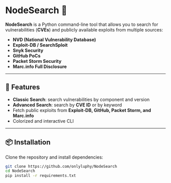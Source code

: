 # NodeSearch 🔎  

**NodeSearch** is a Python command-line tool that allows you to search for vulnerabilities (**CVEs**) and publicly available exploits from multiple sources:

- **NVD (National Vulnerability Database)**
- **Exploit-DB / SearchSploit**
- **Snyk Security**
- **GitHub PoCs**
- **Packet Storm Security**
- **Marc.info Full Disclosure**

---

## 🚀 Features
- **Classic Search**: search vulnerabilities by component and version  
- **Advanced Search**: search by **CVE ID** or by keyword  
- Fetch public exploits from **Exploit-DB, GitHub, Packet Storm, and Marc.info**  
- Colorized and interactive CLI  

---

## 📦 Installation
Clone the repository and install dependencies:

```bash
git clone https://github.com/onlyluphy/NodeSearch
cd NodeSearch
pip install -r requirements.txt
